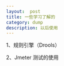 ```yaml
---
layout:  post
title: 一些学习了解的
category: dump
description: 以后使用
---
```



1、规则引擎（Drools）

2、Jmeter 测试的使用

